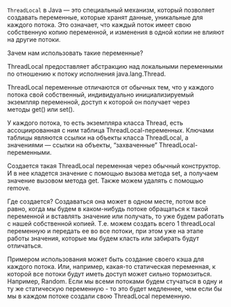 `ThreadLocal` в Java — это специальный механизм, который позволяет создавать переменные, которые хранят данные, уникальные для каждого потока. Это означает, что каждый поток имеет свою собственную копию переменной, и изменения в одной копии не влияют на другие потоки.

Зачем нам использовать такие переменные?

ThreadLocal предоставляет абстракцию над локальными переменными по отношению к потоку исполнения java.lang.Thread.

ThreadLocal переменные отличаются от обычных тем, что у каждого потока свой собственный, индивидуально инициализируемый экземпляр переменной, доступ к которой он получает через методы get() или set().

У каждого потока, то есть экземпляра класса Thread, есть ассоциированная с ним таблица ThreadLocal-переменных. Ключами таблицы являются cсылки на объекты класса ThreadLocal, а значениями — ссылки на объекты, “захваченные” ThreadLocal-переменными.

Создается такая ThreadLocal переменная через обычный конструктор. И в нее кладется значение с помощью вызова метода set, а получаем значение вызовом метода get. Также можем удалять с помощью remove.

Где создается? Создаваться она может в одном месте, потом все равно, когда мы будем в каком-нибудь потоке обращаться к такой переменной и вставлять значение или получать, то уже будем работать с нашей собственной копией. Т.е. можем создать всего 1 threadLocal переменную и передать ее во все потоки, при этом уже на этапе работы значения, которые мы будем класть или забирать будут отличаться.

Примером использования может быть создание своего кэша для каждого потока. Или, например, какая-то статическая переменная, к которой все потоки будут иметь доступ может сильно тормозиться. Например, Random. Если мы всеми потоками будем стучаться в одну и ту же статическую переменную - то это будет медленнее, чем если бы мы в каждом потоке создали свою ThreadLocal переменную.




